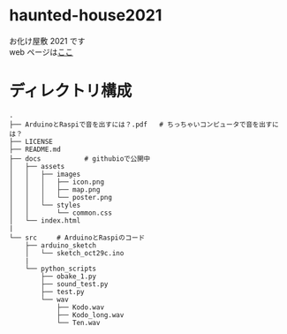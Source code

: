 # haunted-house2021

お化け屋敷 2021 です  
web ページは[ここ](https://tct-fes.github.io/haunted-house2021/)

# ディレクトリ構成

```
.
├── ArduinoとRaspiで音を出すには？.pdf   # ちっちゃいコンピュータで音を出すには？
├── LICENSE
├── README.md
├── docs           # githubioで公開中
│   ├── assets
│   │   ├── images
│   │   │   ├── icon.png
│   │   │   ├── map.png
│   │   │   └── poster.png
│   │   └── styles
│   │       └── common.css
│   └── index.html
|   
└── src     # ArduinoとRaspiのコード
    ├── arduino_sketch
    │   └── sketch_oct29c.ino
    |
    └── python_scripts
        ├── obake_1.py
        ├── sound_test.py
        ├── test.py
        └── wav
            ├── Kodo.wav
            ├── Kodo_long.wav
            └── Ten.wav
```
